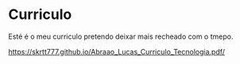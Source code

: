 # Curriculo 


Esté é o meu curriculo pretendo deixar mais recheado com o tmepo.


https://skrtt777.github.io/Abraao_Lucas_Curriculo_Tecnologia.pdf/
